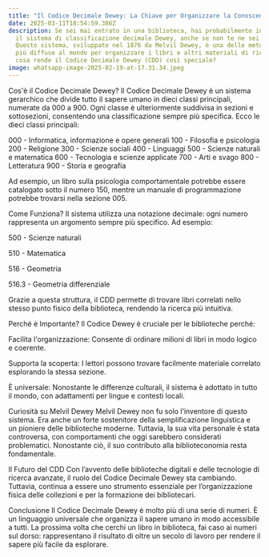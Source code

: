 ```yaml
---
title: "Il Codice Decimale Dewey: La Chiave per Organizzare la Conoscenza"
date: 2025-03-11T18:54:59.386Z
description: Se sei mai entrato in una biblioteca, hai probabilmente incontrato
  il sistema di classificazione decimale Dewey, anche se non te ne sei accorto.
  Questo sistema, sviluppato nel 1876 da Melvil Dewey, è una delle metodologie
  più diffuse al mondo per organizzare i libri e altri materiali di ricerca. Ma
  cosa rende il Codice Decimale Dewey (CDD) così speciale?
image: whatsapp-image-2025-02-19-at-17.31.34.jpeg
---
```

Cos'è il Codice Decimale Dewey?
Il Codice Decimale Dewey è un sistema gerarchico che divide tutto il sapere umano in dieci classi principali, numerate da 000 a 900. Ogni classe è ulteriormente suddivisa in sezioni e sottosezioni, consentendo una classificazione sempre più specifica. Ecco le dieci classi principali:

000 - Informatica, informazione e opere generali
100 - Filosofia e psicologia
200 - Religione
300 - Scienze sociali
400 - Linguaggi
500 - Scienze naturali e matematica
600 - Tecnologia e scienze applicate
700 - Arti e svago
800 - Letteratura
900 - Storia e geografia

Ad esempio, un libro sulla psicologia comportamentale potrebbe essere catalogato sotto il numero 150, mentre un manuale di programmazione potrebbe trovarsi nella sezione 005.

Come Funziona?
Il sistema utilizza una notazione decimale: ogni numero rappresenta un argomento sempre più specifico. Ad esempio:

500 - Scienze naturali

510 - Matematica

516 - Geometria

516.3 - Geometria differenziale

Grazie a questa struttura, il CDD permette di trovare libri correlati nello stesso punto fisico della biblioteca, rendendo la ricerca più intuitiva.

Perché è Importante?
Il Codice Dewey è cruciale per le biblioteche perché:

Facilita l'organizzazione: Consente di ordinare milioni di libri in modo logico e coerente.

Supporta la scoperta: I lettori possono trovare facilmente materiale correlato esplorando la stessa sezione.

È universale: Nonostante le differenze culturali, il sistema è adottato in tutto il mondo, con adattamenti per lingue e contesti locali.

Curiosità su Melvil Dewey
Melvil Dewey non fu solo l’inventore di questo sistema. Era anche un forte sostenitore della semplificazione linguistica e un pioniere delle biblioteche moderne. Tuttavia, la sua vita personale è stata controversa, con comportamenti che oggi sarebbero considerati problematici. Nonostante ciò, il suo contributo alla biblioteconomia resta fondamentale.

Il Futuro del CDD
Con l’avvento delle biblioteche digitali e delle tecnologie di ricerca avanzate, il ruolo del Codice Decimale Dewey sta cambiando. Tuttavia, continua a essere uno strumento essenziale per l’organizzazione fisica delle collezioni e per la formazione dei bibliotecari.

Conclusione
Il Codice Decimale Dewey è molto più di una serie di numeri. È un linguaggio universale che organizza il sapere umano in modo accessibile a tutti. La prossima volta che cerchi un libro in biblioteca, fai caso ai numeri sul dorso: rappresentano il risultato di oltre un secolo di lavoro per rendere il sapere più facile da esplorare.